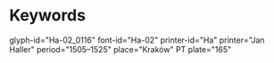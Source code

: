 # Keywords
glyph-id="Ha-02_0116"
font-id="Ha-02"
printer-id="Ha"
printer="Jan Haller"
period="1505–1525"
place="Kraków"
PT plate="165"
